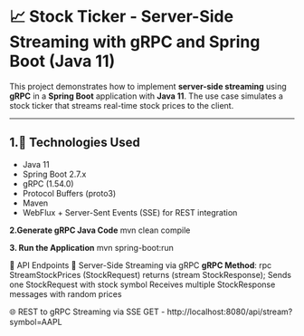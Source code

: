 # 📈 Stock Ticker - Server-Side Streaming with gRPC and Spring Boot (Java 11)

This project demonstrates how to implement **server-side streaming** using **gRPC** in a **Spring Boot** application with **Java 11**. The use case simulates a stock ticker that streams real-time stock prices to the client.

---

## 1.🔧 Technologies Used

- Java 11
- Spring Boot 2.7.x
- gRPC (1.54.0)
- Protocol Buffers (proto3)
- Maven
- WebFlux + Server-Sent Events (SSE) for REST integration

**2.Generate gRPC Java Code**
mvn clean compile

**3. Run the Application**
mvn spring-boot:run

📡 API Endpoints
🔁 Server-Side Streaming via gRPC
**gRPC Method**: rpc StreamStockPrices (StockRequest) returns (stream StockResponse);
Sends one StockRequest with stock symbol
Receives multiple StockResponse messages with random prices

🌐 REST to gRPC Streaming via SSE
GET - http://localhost:8080/api/stream?symbol=AAPL
